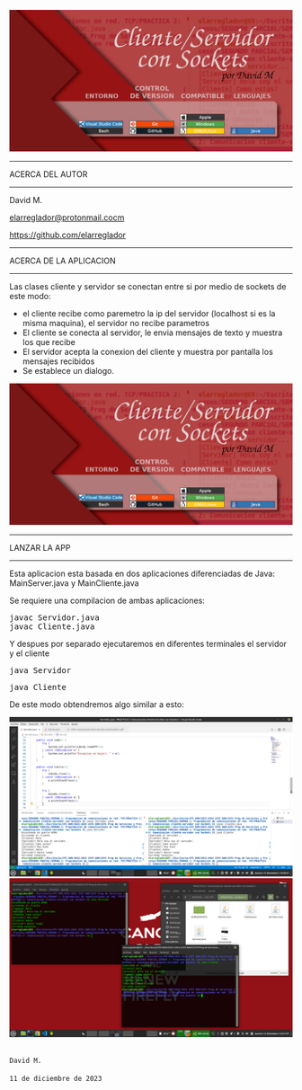 ![Imagen](https://github.com/elarreglador/Cliente-servidor/blob/main/SCREENSHOTS/Social%20preview.png)


************************************
ACERCA DEL AUTOR
************************************

David M.

elarreglador@protonmail.cocm

https://github.com/elarreglador


************************************
ACERCA DE LA APLICACION
************************************
Las clases cliente y servidor se conectan entre si por medio de sockets de este modo:

- el cliente recibe como paremetro la ip del servidor (localhost si es la misma maquina), el servidor no recibe parametros
- El cliente se conecta al servidor, le envia mensajes de texto y muestra los que recibe
- El servidor acepta la conexion del cliente y muestra por pantalla los mensajes recibidos
- Se establece un dialogo.


![Imagen](https://github.com/elarreglador/Cliente-servidor/blob/main/SCREENSHOTS/Social%20preview.png)


************************************
LANZAR LA APP 
************************************

Esta aplicacion esta basada en dos aplicaciones diferenciadas de Java: MainServer.java y MainCliente.java

Se requiere una compilacion de ambas aplicaciones:

<pre>
javac Servidor.java
javac Cliente.java
</pre>

Y despues por separado ejecutaremos en diferentes terminales el servidor y el cliente

<pre>
java Servidor
</pre>

<pre>
java Cliente
</pre>

De este modo obtendremos algo similar a esto:

![Imagen](https://github.com/elarreglador/Cliente-servidor/blob/main/SCREENSHOTS/Captura%20de%20pantalla%20de%202023-12-12%2014-20-21.png)
![Imagen](https://github.com/elarreglador/Cliente-servidor/blob/main/SCREENSHOTS/Captura%20de%20pantalla%20de%202023-12-12%2014-21-57.png)



                                                                                            David M.
                                                                             11 de diciembre de 2023


